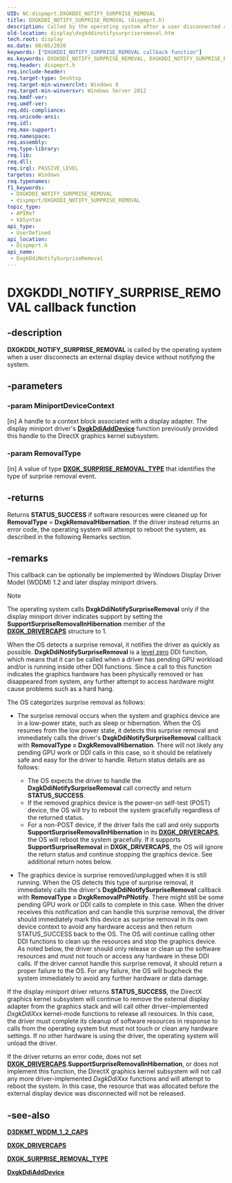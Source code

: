 ```yaml
---
UID: NC:dispmprt.DXGKDDI_NOTIFY_SURPRISE_REMOVAL
title: DXGKDDI_NOTIFY_SURPRISE_REMOVAL (dispmprt.h)
description: Called by the operating system after a user disconnected an external display device without notifying the system.Can optionally be implemented by Windows Display Driver Model (WDDM) 1.2 and later display miniport drivers.
old-location: display\dxgkddinotifysurpriseremoval.htm
tech.root: display
ms.date: 08/05/2020
keywords: ["DXGKDDI_NOTIFY_SURPRISE_REMOVAL callback function"]
ms.keywords: DXGKDDI_NOTIFY_SURPRISE_REMOVAL, DXGKDDI_NOTIFY_SURPRISE_REMOVAL callback, DxgkDdiNotifySurpriseRemoval, DxgkDdiNotifySurpriseRemoval callback function [Display Devices], display.dxgkddinotifysurpriseremoval, dispmprt/DxgkDdiNotifySurpriseRemoval
req.header: dispmprt.h
req.include-header: 
req.target-type: Desktop
req.target-min-winverclnt: Windows 8
req.target-min-winversvr: Windows Server 2012
req.kmdf-ver: 
req.umdf-ver: 
req.ddi-compliance: 
req.unicode-ansi: 
req.idl: 
req.max-support: 
req.namespace: 
req.assembly: 
req.type-library: 
req.lib: 
req.dll: 
req.irql: PASSIVE_LEVEL
targetos: Windows
req.typenames: 
f1_keywords:
 - DXGKDDI_NOTIFY_SURPRISE_REMOVAL
 - dispmprt/DXGKDDI_NOTIFY_SURPRISE_REMOVAL
topic_type:
 - APIRef
 - kbSyntax
api_type:
 - UserDefined
api_location:
 - Dispmprt.h
api_name:
 - DxgkDdiNotifySurpriseRemoval
---
```


# DXGKDDI_NOTIFY_SURPRISE_REMOVAL callback function


## -description

**DXGKDDI_NOTIFY_SURPRISE_REMOVAL** is called by the operating system when a user disconnects an external display device without notifying the system.

## -parameters

### -param MiniportDeviceContext 

[in]
A handle to a context block associated with a display adapter. The display miniport driver's [**DxgkDdiAddDevice**](nc-dispmprt-dxgkddi_add_device.md) function previously provided this handle to the DirectX graphics kernel subsystem.

### -param RemovalType 

[in]
A value of type [**DXGK_SURPRISE_REMOVAL_TYPE**](ne-dispmprt-_dxgk_surprise_removal_type.md) that identifies the type of surprise removal event.

## -returns

Returns **STATUS_SUCCESS** if software resources were cleaned up for **RemovalType** = **DxgkRemovalHibernation**. If the driver instead returns an error code, the operating system will attempt to reboot the system, as described in the following Remarks section.

## -remarks

This callback can be optionally be implemented by Windows Display Driver Model (WDDM) 1.2 and later display miniport drivers.

> [!NOTE]
>
> The operating system calls **DxgkDdiNotifySurpriseRemoval** only if the display miniport driver indicates support by setting the **SupportSurpriseRemovalInHibernation** member of the [**DXGK_DRIVERCAPS**](../d3dkmddi/ns-d3dkmddi-_dxgk_drivercaps.md) structure to 1.

When the OS detects a surprise removal, it notifies the driver as quickly as possible. **DxgkDdiNotifySurpriseRemoval** is a [level zero](/windows-hardware/drivers/display/threading-and-synchronization-zero-level) DDI function, which means that it can be called when a driver has pending GPU workload and/or is running inside other DDI functions. Since a call to this function indicates the graphics hardware has been physically removed or has disappeared from system, any further attempt to access hardware might cause problems such as a hard hang.

The OS categorizes surprise removal as follows:

* The surprise removal occurs when the system and graphics device are in a low-power state, such as sleep or hibernation. When the OS resumes from the low power state, it detects this surprise removal and immediately calls the driver's **DxgkDdiNotifySurpriseRemoval** callback with **RemovalType = DxgkRemovalHibernation**. There will not likely any pending GPU work or DDI calls in this case, so it should be relatively safe and easy for the driver to handle. Return status details are as follows:

  * The OS expects the driver to handle the **DxgkDdiNotifySurpriseRemoval** call correctly and return **STATUS_SUCCESS**.
  * If the removed graphics device is the power-on self-test (POST) device, the OS will try to reboot the system gracefully regardless of the returned status.
  * For a non-POST device, if the driver fails the call and only supports **SupportSurpriseRemovalInHibernation** in its [**DXGK_DRIVERCAPS**](../d3dkmddi/ns-d3dkmddi-_dxgk_drivercaps.md), the OS will reboot the system gracefully. If it supports **SupportSurpriseRemoval** in **DXGK_DRIVERCAPS**, the OS will ignore the return status and continue stopping the graphics device. See additional return notes below.

* The graphics device is surprise removed/unplugged when it is still running. When the OS detects this type of surprise removal, it immediately calls the driver's **DxgkDdiNotifySurpriseRemoval** callback with **RemovalType = DxgkRemovalPnPNotify**. There might still be some pending GPU work or DDI calls to complete in this case. When the driver receives this notification and can handle this surprise removal, the driver should immediately mark this device as surprise removal in its own device context to avoid any hardware access and then return STATUS_SUCCESS back to the OS. The OS will continue calling other DDI functions to clean up the resources and stop the graphics device. As noted below, the driver should only release or clean up the software resources and must not touch or access any hardware in these DDI calls. If the driver cannot handle this surprise removal, it should return a proper failure to the OS. For any failure, the OS will bugcheck the system immediately to avoid any further hardware or data damage.

If the display miniport driver returns **STATUS_SUCCESS**, the DirectX graphics kernel subsystem will continue to remove the external display adapter from the graphics stack and will call other driver-implemented *DxgkDdiXxx* kernel-mode functions to release all resources. In this case, the driver must complete its cleanup of software resources in response to calls from the operating system but must not touch or clean any hardware settings. If no other hardware is using the driver, the operating system will unload the driver.

If the driver returns an error code, does not set [**DXGK_DRIVERCAPS**](../d3dkmddi/ns-d3dkmddi-_dxgk_drivercaps.md).**SupportSurpriseRemovalInHibernation**, or does not implement this function, the DirectX graphics kernel subsystem will not call any more driver-implemented *DxgkDdiXxx* functions and will attempt to reboot the system. In this case, the resource that was allocated before the external display device was disconnected will not be released.

## -see-also

[**D3DKMT_WDDM_1_2_CAPS**](/windows-hardware/drivers/display/d3dkmt-wddm-1-2-caps)

[**DXGK_DRIVERCAPS**](../d3dkmddi/ns-d3dkmddi-_dxgk_drivercaps.md)

[**DXGK_SURPRISE_REMOVAL_TYPE**](ne-dispmprt-_dxgk_surprise_removal_type.md)

[**DxgkDdiAddDevice**](nc-dispmprt-dxgkddi_add_device.md)

